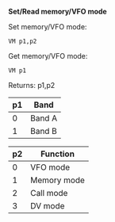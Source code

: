 __Set/Read memory/VFO mode__

Set memory/VFO mode:

	VM p1,p2

Get memory/VFO mode:

	VM p1

Returns: p1,p2

| p1  | Band |
| --- | --- |
| 0 | Band A |
| 1 | Band B |

| p2  | Function |
| --- | --- |
| 0 | VFO mode    |
| 1 | Memory mode |
| 2 | Call mode   |
| 3 | DV mode     |
